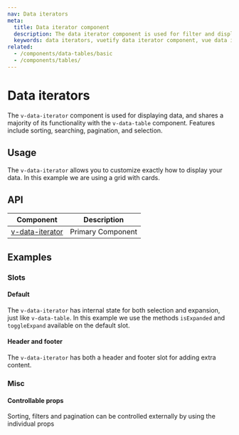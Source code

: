 ```yaml
---
nav: Data iterators
meta:
  title: Data iterator component
  description: The data iterator component is used for filter and displaying data including sorting, searching, pagination, and selection.
  keywords: data iterators, vuetify data iterator component, vue data iterator component
related:
  - /components/data-tables/basic
  - /components/tables/
---
```


# Data iterators

The `v-data-iterator` component is used for displaying data, and shares a majority of its functionality with the `v-data-table` component. Features include sorting, searching, pagination, and selection.

## Usage

The `v-data-iterator` allows you to customize exactly how to display your data. In this example we are using a grid with cards.

<!-- <usage name="v-data-iterator" /> -->

<entry />

## API

| Component | Description |
| - | - |
| [v-data-iterator](/api/v-data-iterator/) | Primary Component |

## Examples

### Slots

#### Default

The `v-data-iterator` has internal state for both selection and expansion, just like `v-data-table`. In this example we use the methods `isExpanded` and `toggleExpand` available on the default slot.

<example file="v-data-iterator/slot-default" />

#### Header and footer

The `v-data-iterator` has both a header and footer slot for adding extra content.

<example file="v-data-iterator/slot-header-and-footer" />

### Misc

#### Controllable props

Sorting, filters and pagination can be controlled externally by using the individual props

<example file="v-data-iterator/misc-filter" />

